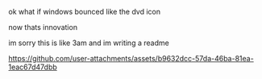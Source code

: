 ok what if windows bounced like the dvd icon

now thats innovation

im sorry this is like 3am and im writing a readme

https://github.com/user-attachments/assets/b9632dcc-57da-46ba-81ea-1eac67d47dbb

